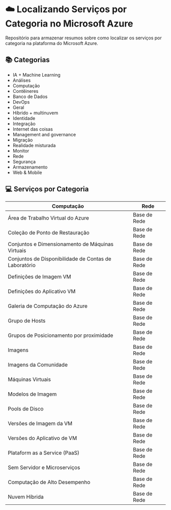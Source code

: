 # ☁️ Localizando Serviços por Categoria no Microsoft Azure 

Repositório para armazenar resumos sobre como localizar os serviços por categoria na plataforma do Microsoft Azure.

## 📚 Categorias

- IA + Machine Learning
- Análises
- Computação
- Contêineres
- Banco de Dados
- DevOps
- Geral
- Híbrido + multinuvem
- Identidade
- Integração
- Internet das coisas
- Management and governance
- Migração
- Realidade misturada
- Monitor
- Rede
- Segurança 
- Armazenamento
- Web & Mobile

## 💻 Serviços por Categoria

| Computação | Rede |
|----------------|----------------| 
| Área de Trabalho Virtual do Azure | Base de Rede|
| Coleção de Ponto de Restauração | Base de Rede|
| Conjuntos e Dimensionamento de Máquinas Virtuais | Base de Rede|
| Conjuntos de Disponibilidade de Contas de Laboratório | Base de Rede|
| Definições de Imagem VM | Base de Rede|
| Definições do Aplicativo VM | Base de Rede|
| Galeria de Computação do Azure| Base de Rede|
| Grupo de Hosts | Base de Rede|
| Grupos de Posicionamento  por proximidade| Base de Rede|
| Imagens | Base de Rede|
| Imagens da Comunidade | Base de Rede|
| Máquinas Virtuais | Base de Rede|
| Modelos de Imagem | Base de Rede|
| Pools de Disco | Base de Rede|
| Versões de Imagem da VM | Base de Rede|
| Versões do Aplicativo de VM | Base de Rede|
| Plataform as a Service (PaaS) | Base de Rede|
| Sem Servidor e Microserviços | Base de Rede|
| Computação de Alto Desempenho | Base de Rede|
| Nuvem Híbrida | Base de Rede|






